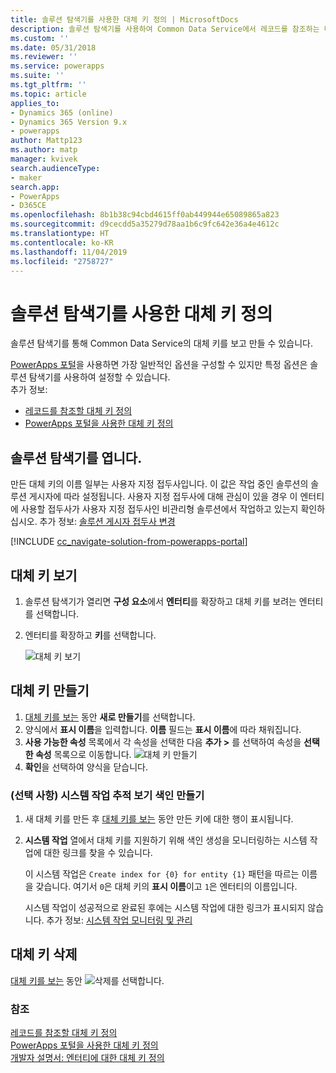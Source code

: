 ```yaml
---
title: 솔루션 탐색기를 사용한 대체 키 정의 | MicrosoftDocs
description: 솔루션 탐색기를 사용하여 Common Data Service에서 레코드를 참조하는 데 사용할 수 있는 대체 키를 정의하는 방법에 대해 설명합니다.
ms.custom: ''
ms.date: 05/31/2018
ms.reviewer: ''
ms.service: powerapps
ms.suite: ''
ms.tgt_pltfrm: ''
ms.topic: article
applies_to:
- Dynamics 365 (online)
- Dynamics 365 Version 9.x
- powerapps
author: Mattp123
ms.author: matp
manager: kvivek
search.audienceType:
- maker
search.app:
- PowerApps
- D365CE
ms.openlocfilehash: 8b1b38c94cbd4615ff0ab449944e65089865a823
ms.sourcegitcommit: d9cecdd5a35279d78aa1b6c9fc642e36a4e4612c
ms.translationtype: HT
ms.contentlocale: ko-KR
ms.lasthandoff: 11/04/2019
ms.locfileid: "2758727"
---
```

# <a name="define-alternate-keys-using-solution-explorer"></a>솔루션 탐색기를 사용한 대체 키 정의

솔루션 탐색기를 통해 Common Data Service의 대체 키를 보고 만들 수 있습니다.

[PowerApps 포털](https://make.powerapps.com/?utm_source=padocs&utm_medium=linkinadoc&utm_campaign=referralsfromdoc)을 사용하면 가장 일반적인 옵션을 구성할 수 있지만 특정 옵션은 솔루션 탐색기를 사용하여 설정할 수 있습니다. <br />추가 정보: 
- [레코드를 참조할 대체 키 정의](define-alternate-keys-reference-records.md)<br />
- [PowerApps 포털을 사용한 대체 키 정의](define-alternate-keys-portal.md)

## <a name="open-solution-explorer"></a>솔루션 탐색기를 엽니다.

만든 대체 키의 이름 일부는 사용자 지정 접두사입니다. 이 값은 작업 중인 솔루션의 솔루션 게시자에 따라 설정됩니다. 사용자 지정 접두사에 대해 관심이 있을 경우 이 엔터티에 사용할 접두사가 사용자 지정 접두사인 비관리형 솔루션에서 작업하고 있는지 확인하십시오. 추가 정보: [솔루션 게시자 접두사 변경](change-solution-publisher-prefix.md) 

[!INCLUDE [cc_navigate-solution-from-powerapps-portal](../../includes/cc_navigate-solution-from-powerapps-portal.md)]

## <a name="view-alternate-keys"></a>대체 키 보기

1. 솔루션 탐색기가 열리면 **구성 요소**에서 **엔터티**를 확장하고 대체 키를 보려는 엔터티를 선택합니다.
2. 엔터티를 확장하고 **키**를 선택합니다.

    ![대체 키 보기](media/view-alternate-keys-solution-explorer.png)

## <a name="create-an-alternate-key"></a>대체 키 만들기

1. [대체 키를 보는](#view-alternate-keys) 동안 **새로 만들기**를 선택합니다.
1. 양식에서 **표시 이름**을 입력합니다. **이름** 필드는 **표시 이름**에 따라 채워집니다. 
2. **사용 가능한 속성** 목록에서 각 속성을 선택한 다음 **추가 >** 를 선택하여 속성을 **선택한 속성** 목록으로 이동합니다.
    ![대체 키 만들기](media/create-alternate-key-solution-explorer.png)
1. **확인**을 선택하여 양식을 닫습니다.

### <a name="optional-view-the-system-job-tracking-creation-of-indexes"></a>(선택 사항) 시스템 작업 추적 보기 색인 만들기
1. 새 대체 키를 만든 후 [대체 키를 보는](#view-alternate-keys) 동안 만든 키에 대한 행이 표시됩니다.
2. **시스템 작업** 열에서 대체 키를 지원하기 위해 색인 생성을 모니터링하는 시스템 작업에 대한 링크를 찾을 수 있습니다. 
    
    이 시스템 작업은 `Create index for {0} for entity {1}` 패턴을 따르는 이름을 갖습니다. 여기서 `0`은 대체 키의 **표시 이름**이고 `1`은 엔터티의 이름입니다.

    시스템 작업이 성공적으로 완료된 후에는 시스템 작업에 대한 링크가 표시되지 않습니다. 추가 정보: [시스템 작업 모니터링 및 관리](/dynamics365/customer-engagement/admin/monitor-manage-system-jobs)


## <a name="delete-an-alternate-key"></a>대체 키 삭제

[대체 키를 보는](#view-alternate-keys) 동안 ![삭제](media/delete.gif)를 선택합니다.

### <a name="see-also"></a>참조

[레코드를 참조할 대체 키 정의](define-alternate-keys-reference-records.md)<br />
[PowerApps 포털을 사용한 대체 키 정의](define-alternate-keys-portal.md)<br />
[개발자 설명서: 엔터티에 대한 대체 키 정의](/dynamics365/customer-engagement/developer/define-alternate-keys-entity)
